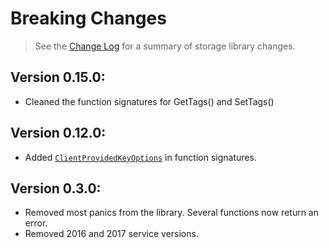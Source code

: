 # Breaking Changes

> See the [Change Log](ChangeLog.md) for a summary of storage library changes.

## Version 0.15.0:
- Cleaned the function signatures for GetTags() and SetTags()

## Version 0.12.0:
- Added [`ClientProvidedKeyOptions`](https://github.com/Azure/azure-storage-blob-go/blob/dev/azblob/request_common.go#L11) in function signatures. 

## Version 0.3.0:
- Removed most panics from the library. Several functions now return an error.
- Removed 2016 and 2017 service versions.